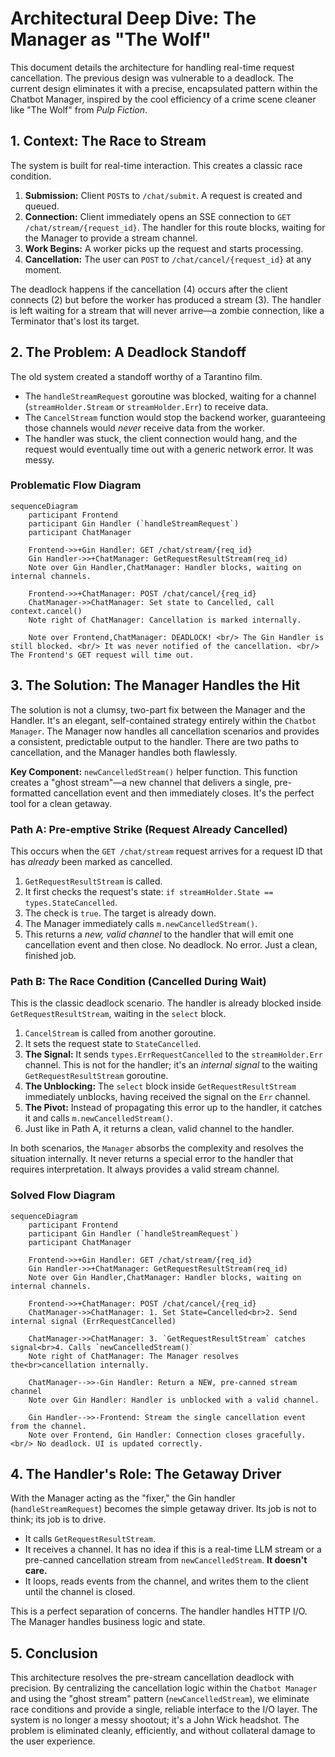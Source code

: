 # Architectural Deep Dive: The Manager as "The Wolf"

This document details the architecture for handling real-time request cancellation. The previous design was vulnerable to a deadlock. The current design eliminates it with a precise, encapsulated pattern within the Chatbot Manager, inspired by the cool efficiency of a crime scene cleaner like "The Wolf" from *Pulp Fiction*.

## 1. Context: The Race to Stream

The system is built for real-time interaction. This creates a classic race condition.

1.  **Submission:** Client `POST`s to `/chat/submit`. A request is created and queued.
2.  **Connection:** Client immediately opens an SSE connection to `GET /chat/stream/{request_id}`. The handler for this route blocks, waiting for the Manager to provide a stream channel.
3.  **Work Begins:** A worker picks up the request and starts processing.
4.  **Cancellation:** The user can `POST` to `/chat/cancel/{request_id}` at any moment.

The deadlock happens if the cancellation (4) occurs after the client connects (2) but before the worker has produced a stream (3). The handler is left waiting for a stream that will never arrive—a zombie connection, like a Terminator that's lost its target.

## 2. The Problem: A Deadlock Standoff

The old system created a standoff worthy of a Tarantino film.

-   The `handleStreamRequest` goroutine was blocked, waiting for a channel (`streamHolder.Stream` or `streamHolder.Err`) to receive data.
-   The `CancelStream` function would stop the backend worker, guaranteeing those channels would *never* receive data from the worker.
-   The handler was stuck, the client connection would hang, and the request would eventually time out with a generic network error. It was messy.

### Problematic Flow Diagram

```mermaid
sequenceDiagram
    participant Frontend
    participant Gin Handler (`handleStreamRequest`)
    participant ChatManager

    Frontend->>+Gin Handler: GET /chat/stream/{req_id}
    Gin Handler->>+ChatManager: GetRequestResultStream(req_id)
    Note over Gin Handler,ChatManager: Handler blocks, waiting on internal channels.

    Frontend->>+ChatManager: POST /chat/cancel/{req_id}
    ChatManager->>ChatManager: Set state to Cancelled, call context.cancel()
    Note right of ChatManager: Cancellation is marked internally.

    Note over Frontend,ChatManager: DEADLOCK! <br/> The Gin Handler is still blocked. <br/> It was never notified of the cancellation. <br/> The Frontend's GET request will time out.
```

## 3. The Solution: The Manager Handles the Hit

The solution is not a clumsy, two-part fix between the Manager and the Handler. It's an elegant, self-contained strategy entirely within the `Chatbot Manager`. The Manager now handles all cancellation scenarios and provides a consistent, predictable output to the handler. There are two paths to cancellation, and the Manager handles both flawlessly.

**Key Component:** `newCancelledStream()` helper function. This function creates a "ghost stream"—a new channel that delivers a single, pre-formatted cancellation event and then immediately closes. It's the perfect tool for a clean getaway.

### Path A: Pre-emptive Strike (Request Already Cancelled)

This occurs when the `GET /chat/stream` request arrives for a request ID that has *already* been marked as cancelled.

1.  `GetRequestResultStream` is called.
2.  It first checks the request's state: `if streamHolder.State == types.StateCancelled`.
3.  The check is `true`. The target is already down.
4.  The Manager immediately calls `m.newCancelledStream()`.
5.  This returns a *new, valid channel* to the handler that will emit one cancellation event and then close. No deadlock. No error. Just a clean, finished job.

### Path B: The Race Condition (Cancelled During Wait)

This is the classic deadlock scenario. The handler is already blocked inside `GetRequestResultStream`, waiting in the `select` block.

1.  `CancelStream` is called from another goroutine.
2.  It sets the request state to `StateCancelled`.
3.  **The Signal:** It sends `types.ErrRequestCancelled` to the `streamHolder.Err` channel. This is not for the handler; it's an *internal signal* to the waiting `GetRequestResultStream` goroutine.
4.  **The Unblocking:** The `select` block inside `GetRequestResultStream` immediately unblocks, having received the signal on the `Err` channel.
5.  **The Pivot:** Instead of propagating this error up to the handler, it catches it and calls `m.newCancelledStream()`.
6.  Just like in Path A, it returns a clean, valid channel to the handler.

In both scenarios, the `Manager` absorbs the complexity and resolves the situation internally. It never returns a special error to the handler that requires interpretation. It always provides a valid stream channel.

### Solved Flow Diagram

```mermaid
sequenceDiagram
    participant Frontend
    participant Gin Handler (`handleStreamRequest`)
    participant ChatManager

    Frontend->>+Gin Handler: GET /chat/stream/{req_id}
    Gin Handler->>+ChatManager: GetRequestResultStream(req_id)
    Note over Gin Handler,ChatManager: Handler blocks, waiting on internal channels.

    Frontend->>+ChatManager: POST /chat/cancel/{req_id}
    ChatManager->>ChatManager: 1. Set State=Cancelled<br>2. Send internal signal (ErrRequestCancelled)

    ChatManager->>ChatManager: 3. `GetRequestResultStream` catches signal<br>4. Calls `newCancelledStream()`
    Note right of ChatManager: The Manager resolves the<br>cancellation internally.

    ChatManager-->>-Gin Handler: Return a NEW, pre-canned stream channel
    Note over Gin Handler: Handler is unblocked with a valid channel.

    Gin Handler-->>-Frontend: Stream the single cancellation event from the channel.
    Note over Frontend, Gin Handler: Connection closes gracefully. <br/> No deadlock. UI is updated correctly.
```

## 4. The Handler's Role: The Getaway Driver

With the Manager acting as the "fixer," the Gin handler (`handleStreamRequest`) becomes the simple getaway driver. Its job is not to think; its job is to drive.

-   It calls `GetRequestResultStream`.
-   It receives a channel. It has no idea if this is a real-time LLM stream or a pre-canned cancellation stream from `newCancelledStream`. **It doesn't care.**
-   It loops, reads events from the channel, and writes them to the client until the channel is closed.

This is a perfect separation of concerns. The handler handles HTTP I/O. The Manager handles business logic and state.

## 5. Conclusion

This architecture resolves the pre-stream cancellation deadlock with precision. By centralizing the cancellation logic within the `Chatbot Manager` and using the "ghost stream" pattern (`newCancelledStream`), we eliminate race conditions and provide a single, reliable interface to the I/O layer. The system is no longer a messy shootout; it's a John Wick headshot. The problem is eliminated cleanly, efficiently, and without collateral damage to the user experience.
